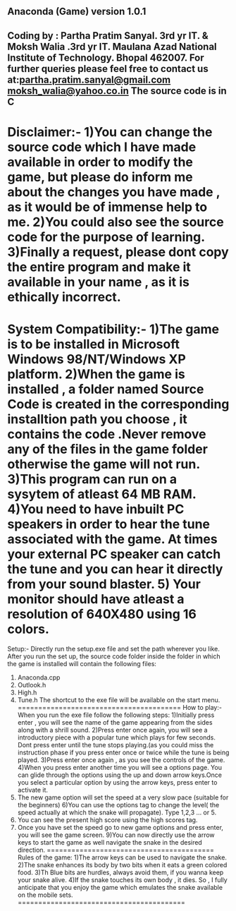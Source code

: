  Anaconda (Game) version 1.0.1
---

Coding by : Partha Pratim Sanyal. 3rd yr IT.
                      &
            Moksh Walia .3rd yr IT.
Maulana Azad National Institute of Technology. Bhopal 462007.
For further queries please feel  free to contact us at:partha.pratim.sanyal@gmail.com
                                                       moksh_walia@yahoo.co.in 
The source code is in C                                                       
---
Disclaimer:-
1)You can change the source code which I have made available in order to modify the game, but please do inform me about the changes you have made , as it would be of immense help to me. 
2)You could also see the source code for the purpose of learning.
3)Finally a request, please dont copy the entire program and make it available in your name , as it is ethically incorrect.
=======================================
System Compatibility:-
1)The game is to be installed in Microsoft Windows 98/NT/Windows XP platform.
2)When the game is installed , a folder named Source Code is created in the corresponding installtion path you choose , it contains the code .Never remove any of the files in the game folder otherwise the game will not run.
3)This program can run on a sysytem of atleast 64 MB RAM.
4)You need to have inbuilt PC speakers in order to hear the tune associated with the game. At times your external PC speaker can catch the tune and you can hear it directly from your sound blaster.
5) Your monitor should have atleast a resolution of 640X480 using 16 colors.
=======================================
Setup:-
Directly run the setup.exe file and set the path wherever you like.
After you run the set up, the source code folder inside the folder in which the game is installed will contain the following files:
1) Anaconda.cpp
2) Outlook.h
3) High.h
4) Tune.h
The shortcut to the exe file will be available on the start menu.
========================================
How to play:-
When you run the exe file follow the following steps:
1)Initially press enter , you will see the name of the game appearing from the sides along with a shrill sound.
2)Press enter once again, you will see a introductory piece with a popular tune which plays for few seconds. Dont press enter until the tune stops playing.(as you could miss the instruction phase if you press enter once or twice while the tune is being played.
3)Press enter once again , as you see the controls of the game.
4)When you press enter another time you will see a options page. You can glide through the options using the up and down arrow keys.Once you select a particular option by using the arrow keys, press enter to activate it.
5) The new game option will set the speed at a very slow pace (suitable for the beginners)
6)You can use the options tag to change the level( the speed actually at which the snake will propagate). Type 1,2,3 ... or 5.
7) You can see the present high score using the high scores tag.
8) Once you have set the speed go to new game options and press enter, you will see the game screen.
9)You can now directly use the arrow keys to start the game as well navigate the snake in the desired direction.
=========================================
Rules of the game:
1)The arrow keys can be used to navigate the snake.
2)The snake enhances its body by two bits when it eats a green colored food.
3)Th Blue bits are hurdles, always avoid them, if you wanna keep your snake alive.
4)If the snake touches its own body , it dies.
So , I fully anticipate that you enjoy the game which emulates the snake available on the mobile sets.
=========================================
